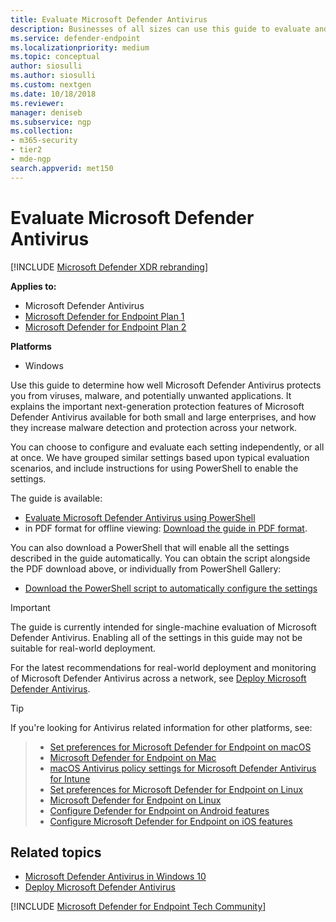```yaml
---
title: Evaluate Microsoft Defender Antivirus
description: Businesses of all sizes can use this guide to evaluate and test the protection offered by Microsoft Defender Antivirus in Windows.
ms.service: defender-endpoint
ms.localizationpriority: medium
ms.topic: conceptual
author: siosulli
ms.author: siosulli
ms.custom: nextgen
ms.date: 10/18/2018
ms.reviewer:
manager: deniseb
ms.subservice: ngp
ms.collection: 
- m365-security
- tier2
- mde-ngp
search.appverid: met150
---
```


# Evaluate Microsoft Defender Antivirus

[!INCLUDE [Microsoft Defender XDR rebranding](../../includes/microsoft-defender.md)]


**Applies to:**

- Microsoft Defender Antivirus
- [Microsoft Defender for Endpoint Plan 1](https://go.microsoft.com/fwlink/?linkid=2154037)
- [Microsoft Defender for Endpoint Plan 2](https://go.microsoft.com/fwlink/?linkid=2154037)

**Platforms**

- Windows

Use this guide to determine how well Microsoft Defender Antivirus protects you from viruses, malware, and potentially unwanted applications. It explains the important next-generation protection features of Microsoft Defender Antivirus available for both small and large enterprises, and how they increase malware detection and protection across your network.

You can choose to configure and evaluate each setting independently, or all at once. We have grouped similar settings based upon typical evaluation scenarios, and include instructions for using PowerShell to enable the settings.

The guide is available:

- [Evaluate Microsoft Defender Antivirus using PowerShell](microsoft-defender-antivirus-using-powershell.md)
- in PDF format for offline viewing: [Download the guide in PDF format](https://www.microsoft.com/download/details.aspx?id=54795).

You can also download a PowerShell that will enable all the settings described in the guide automatically. You can obtain the script alongside the PDF download above, or individually from PowerShell Gallery:

- [Download the PowerShell script to automatically configure the settings](https://www.powershellgallery.com/packages/WindowsDefender_InternalEvaluationSettings)

> [!IMPORTANT]
> The guide is currently intended for single-machine evaluation of Microsoft Defender Antivirus. Enabling all of the settings in this guide may not be suitable for real-world deployment.
>
> For the latest recommendations for real-world deployment and monitoring of Microsoft Defender Antivirus across a network, see [Deploy Microsoft Defender Antivirus](deploy-manage-report-microsoft-defender-antivirus.md).

> [!TIP]
> If you're looking for Antivirus related information for other platforms, see:

> - [Set preferences for Microsoft Defender for Endpoint on macOS](mac-preferences.md)
> - [Microsoft Defender for Endpoint on Mac](microsoft-defender-endpoint-mac.md)
> - [macOS Antivirus policy settings for Microsoft Defender Antivirus for Intune](/mem/intune/protect/antivirus-microsoft-defender-settings-macos)
> - [Set preferences for Microsoft Defender for Endpoint on Linux](linux-preferences.md)
> - [Microsoft Defender for Endpoint on Linux](microsoft-defender-endpoint-linux.md)
> - [Configure Defender for Endpoint on Android features](android-configure.md)
> - [Configure Microsoft Defender for Endpoint on iOS features](ios-configure-features.md)

## Related topics

- [Microsoft Defender Antivirus in Windows 10](microsoft-defender-antivirus-in-windows-10.md)
- [Deploy Microsoft Defender Antivirus](deploy-manage-report-microsoft-defender-antivirus.md)

[!INCLUDE [Microsoft Defender for Endpoint Tech Community](../../includes/defender-mde-techcommunity.md)]
